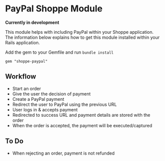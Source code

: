 # PayPal Shoppe Module

**Currently in development**

This module helps with including PayPal within your Shoppe application. The information below explains how to get this module installed within your Rails application.

Add the gem to your Gemfile and run `bundle install`

`gem "shoppe-paypal"`


## Workflow

+ Start an order
+ Give the user the decision of payment
+ Create a PayPal payment
+ Redirect the user to PayPal using the previous URL
+ User logs in & accepts payment
+ Redirected to success URL and payment details are stored with the order
+ When the order is accepted, the payment will be executed/captured


## To Do

+ When rejecting an order, payment is not refunded